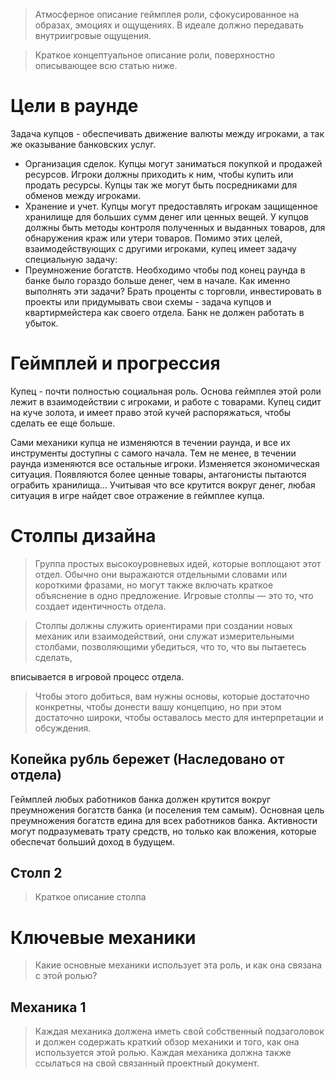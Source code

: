 > Атмосферное описание геймплея роли, сфокусированное на образах, эмоциях и ощущениях. В идеале должно передавать внутриигровые ощущения.


> Краткое концептуальное описание роли, поверхностно описывающее всю статью ниже.

# Цели в раунде
Задача купцов - обеспечивать движение валюты между игроками, а так же оказывание банковских услуг.
- Организация сделок. Купцы могут заниматься покупкой и продажей ресурсов. Игроки должны приходить к ним, чтобы купить или продать ресурсы. Купцы так же могут быть посредниками для обменов между игроками.
- Хранение и учет. Купцы могут предоставлять игрокам защищенное хранилище для больших сумм денег или ценных вещей. У купцов должны быть методы контроля полученных и выданных товаров, для обнаружения краж или утери товаров.
Помимо этих целей, взаимодействующих с другими игроками, купец имеет задачу специальную задачу:
- Преумножение богатств. Необходимо чтобы под конец раунда в банке было гораздо больше денег, чем в начале. Как именно выполнять эти задачи? Брать проценты с торговли, инвестировать в проекты или придумывать свои схемы - задача купцов и квартирмейстера как своего отдела. Банк не должен работать в убыток.

# Геймплей и прогрессия
Купец - почти полностью социальная роль. Основа геймплея этой роли лежит в взаимодействии с игроками, и работе с товарами. Купец сидит на куче золота, и имеет право этой кучей распоряжаться, чтобы сделать ее еще больше. 

Сами механики купца не изменяются в течении раунда, и все их инструменты доступны с самого начала. Тем не менее, в течении раунда изменяются все остальные игроки. Изменяется экономическая ситуация. Появляются более ценные товары, антагонисты пытаются ограбить хранилища... Учитывая что все крутится вокруг денег, любая ситуация в игре найдет свое отражение в геймплее купца.

# Столпы дизайна
> Группа простых высокоуровневых идей, которые воплощают этот отдел. 
Обычно они выражаются отдельными словами или короткими фразами, но могут также включать краткое объяснение в одно предложение. 
Игровые столпы — это то, что создает идентичность отдела.

> Столпы должны служить ориентирами при создании новых механик или взаимодействий, 
они служат измерительными столбами, позволяющими убедиться, что то, что вы пытаетесь сделать,

вписывается в игровой процесс отдела.

> Чтобы этого добиться, вам нужны основы, которые достаточно конкретны, чтобы донести вашу концепцию, 
но при этом достаточно широки, чтобы оставалось место для интерпретации и обсуждения.

## Копейка рубль бережет (Наследовано от отдела)
Геймплей любых работников банка должен крутится вокруг преумножения богатств банка (и поселения тем самым). Основная цель преумножения богатств едина для всех работников банка. Активности могут подразумевать трату средств, но только как вложения, которые обеспечат больший доход в будущем.

## Столп 2
> Краткое описание столпа

# Ключевые механики 
> Какие основные механики использует эта роль, и как она связана с этой ролью?

## Механика 1
> Каждая механика должена иметь свой собственный подзаголовок и должен содержать краткий обзор механики и того, как она используется этой ролью. 
Каждая механика должна также ссылаться на свой связанный проектный документ.

